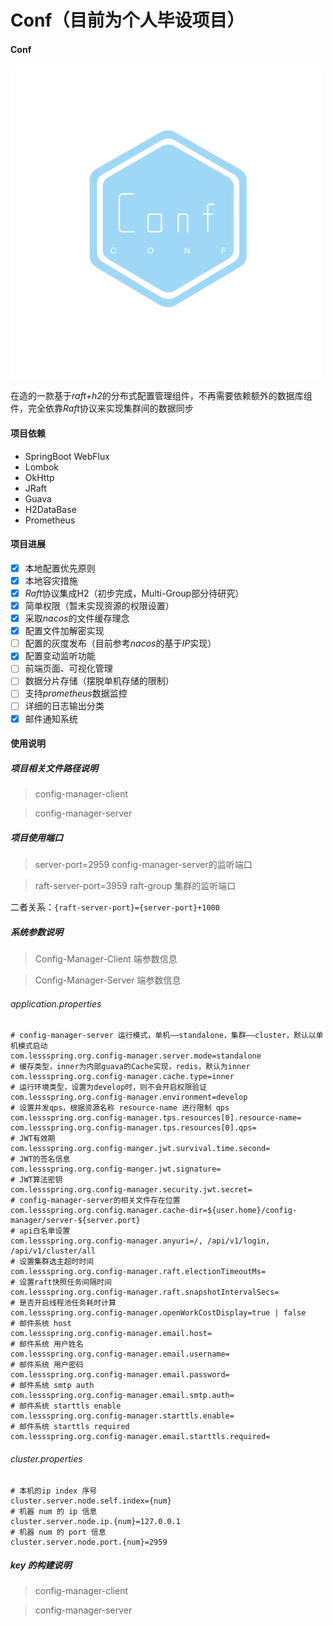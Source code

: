# Conf（目前为个人毕设项目）

#### Conf

![Config-Manager](config-manager.png)

在造的一款基于*raft+h2*的分布式配置管理组件，不再需要依赖额外的数据库组件，完全依靠*Raft*协议来实现集群间的数据同步

#### 项目依赖

 - SpringBoot WebFlux
 - Lombok
 - OkHttp
 - JRaft
 - Guava
 - H2DataBase
 - Prometheus

#### 项目进展

 - [x] 本地配置优先原则
 - [x] 本地容灾措施
 - [x] *Raft*协议集成H2（初步完成，Multi-Group部分待研究）
 - [x] 简单权限（暂未实现资源的权限设置）
 - [x] 采取*nacos*的文件缓存理念
 - [x] 配置文件加解密实现
 - [ ] 配置的灰度发布（目前参考*nacos*的基于*IP*实现）
 - [x] 配置变动监听功能
 - [ ] 前端页面、可视化管理
 - [ ] 数据分片存储（摆脱单机存储的限制）
 - [ ] 支持*prometheus*数据监控
 - [ ] 详细的日志输出分类
 - [x] 邮件通知系统

#### 使用说明

##### 项目相关文件路径说明

> config-manager-client



> config-manager-server



##### 项目使用端口

> server-port=2959 config-manager-server的监听端口

> raft-server-port=3959 raft-group 集群的监听端口

二者关系：`{raft-server-port}={server-port}+1000`

##### 系统参数说明

> Config-Manager-Client 端参数信息

> Config-Manager-Server 端参数信息

###### application.properties

```properties
# config-manager-server 运行模式，单机——standalone，集群——cluster，默认以单机模式启动
com.lessspring.org.config-manager.server.mode=standalone
# 缓存类型，inner为内部guava的Cache实现，redis，默认为inner
com.lessspring.org.config-manager.cache.type=inner
# 运行环境类型，设置为develop时，则不会开启权限验证
com.lessspring.org.config-manager.environment=develop
# 设置并发qps，根据资源名称 resource-name 进行限制 qps
com.lessspring.org.config-manager.tps.resources[0].resource-name=
com.lessspring.org.config-manager.tps.resources[0].qps=
# JWT有效期
com.lessspring.org.config-manger.jwt.survival.time.second=
# JWT的签名信息
com.lessspring.org.config-manger.jwt.signature=
# JWT算法密钥
com.lessspring.org.config-manager.security.jwt.secret=
# config-manager-server的相关文件存在位置
com.lessspring.org.config.manager.cache-dir=${user.home}/config-manager/server-${server.port}
# api白名单设置
com.lessspring.org.config-manager.anyuri=/, /api/v1/login, /api/v1/cluster/all
# 设置集群选主超时时间
com.lessspring.org.config-manager.raft.electionTimeoutMs=
# 设置raft快照任务间隔时间
com.lessspring.org.config-manager.raft.snapshotIntervalSecs=
# 是否开启线程池任务耗时计算
com.lessspring.org.config-manager.openWorkCostDisplay=true | false
# 邮件系统 host
com.lessspring.org.config-manager.email.host=
# 邮件系统 用户姓名
com.lessspring.org.config-manager.email.username=
# 邮件系统 用户密码
com.lessspring.org.config-manager.email.password=
# 邮件系统 smtp auth
com.lessspring.org.config-manager.email.smtp.auth=
# 邮件系统 starttls enable
com.lessspring.org.config-manager.starttls.enable=
# 邮件系统 starttls required
com.lessspring.org.config-manager.email.starttls.required=
```

###### cluster.properties

```properties
# 本机的ip index 序号
cluster.server.node.self.index={num}
# 机器 num 的 ip 信息
cluster.server.node.ip.{num}=127.0.0.1
# 机器 num 的 port 信息
cluster.server.node.port.{num}=2959
```

##### key 的构建说明

> config-manager-client



> config-manager-server




